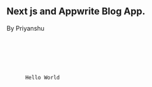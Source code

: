 <h2>Next js and Appwrite Blog App.</h2>
<p>By Priyanshu</p>
<code>
  <NextJs>
    <Appwrite>
      <BlogApp><BlogApp>  
    <Appwrite>
  </NextJs>
      Hello World
</code>
